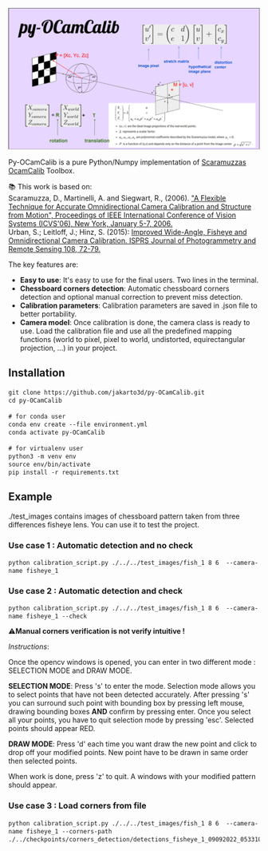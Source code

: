 <p align="center">
  <img src="./docs/logo.png" alt="Typer">
</p>

Py-OCamCalib is a pure Python/Numpy implementation of <a href="https://rpg.ifi.uzh.ch/people_scaramuzza.html">Scaramuzzas</a> 
<a href="https://sites.google.com/site/scarabotix/ocamcalib-omnidirectional-camera-calibration-toolbox-for-matlab">OcamCalib</a> Toolbox.

📚 This work is based on: \
Scaramuzza, D., Martinelli, A. and Siegwart, R., (2006). <a href="https://rpg.ifi.uzh.ch/docs/ICVS06_scaramuzza.pdf">"A Flexible Technique for Accurate Omnidirectional Camera Calibration and Structure from Motion", Proceedings of IEEE International Conference of Vision Systems (ICVS'06), New York, January 5-7, 2006. </a>\
Urban, S.; Leitloff, J.; Hinz, S. (2015): <a href="https://www.ipf.kit.edu/downloads/Preprint_ImprovedWideAngleFisheyeAndOmnidirectionalCameraCalibration.pdf">Improved Wide-Angle, Fisheye and Omnidirectional Camera Calibration. ISPRS Journal of Photogrammetry and Remote Sensing 108, 72-79.</a>

The key features are:

* **Easy to use**: It's easy to use for the final users. Two lines in the terminal.
* **Chessboard corners detection**: Automatic chessboard corners detection and optional manual correction to prevent miss detection.
* **Calibration parameters**: Calibration parameters are saved in .json file to better portability.
* **Camera model**: Once calibration is done, the camera class is ready to use. Load the calibration file and use all the predefined mapping 
 functions (world to pixel, pixel to world, undistorted, equirectangular projection, ...) in your project.

## Installation

```commandline
git clone https://github.com/jakarto3d/py-OCamCalib.git
cd py-OCamCalib

# for conda user 
conda env create --file environment.yml
conda activate py-OCamCalib

# for virtualenv user 
python3 -m venv env
source env/bin/activate
pip install -r requirements.txt
```

## Example
./test_images contains images of chessboard pattern taken from three differences fisheye lens.
You can use it to test the project.

### Use case 1 : Automatic detection and no check 
```commandline
python calibration_script.py ./../../test_images/fish_1 8 6  --camera-name fisheye_1
```

### Use case 2 : Automatic detection and check 
```commandline
python calibration_script.py ./../../test_images/fish_1 8 6  --camera-name fisheye_1 --check
```
⚠️**Manual corners verification is not verify intuitive !**

*Instructions*:

Once the opencv windows is opened, you can enter in two different mode : SELECTION MODE and DRAW MODE.
 
 **SELECTION MODE**: Press 's' to enter the mode. Selection mode allows you to select points that have not been detected
 accurately. After pressing 's' you can surround such point with bounding box by pressing left mouse, drawing
 bounding boxes **AND** confirm by pressing enter. Once you select all your points, you have to quit selection mode by
 pressing 'esc'. Selected points should appear RED. 

 **DRAW MODE**: Press 'd' each time you want draw the new point and click to drop off your modified points. New point 
 have to be drawn in same order then selected points.

 When work is done, press 'z' to quit. A windows with your modified pattern should appear.

### Use case 3 : Load corners from file  
```commandline
python calibration_script.py ./../../test_images/fish_1 8 6  --camera-name fisheye_1 --corners-path ./../checkpoints/corners_detection/detections_fisheye_1_09092022_053310.pickle
```
